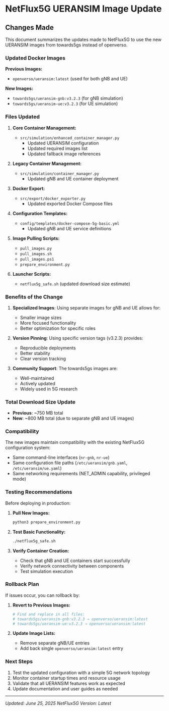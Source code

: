 # NetFlux5G UERANSIM Image Update

## Changes Made

This document summarizes the updates made to NetFlux5G to use the new UERANSIM images from towards5gs instead of openverso.

### Updated Docker Images

**Previous Images:**
- `openverso/ueransim:latest` (used for both gNB and UE)

**New Images:**
- `towards5gs/ueransim-gnb:v3.2.3` (for gNB simulation)
- `towards5gs/ueransim-ue:v3.2.3` (for UE simulation)

### Files Updated

1. **Core Container Management:**
   - `src/simulation/enhanced_container_manager.py`
     - Updated UERANSIM configuration
     - Updated required images list
     - Updated fallback image references

2. **Legacy Container Management:**
   - `src/simulation/container_manager.py`
     - Updated gNB and UE container deployment

3. **Docker Export:**
   - `src/export/docker_exporter.py`
     - Updated exported Docker Compose files

4. **Configuration Templates:**
   - `config/templates/docker-compose-5g-basic.yml`
     - Updated gNB and UE service definitions

5. **Image Pulling Scripts:**
   - `pull_images.py`
   - `pull_images.sh`
   - `pull_images.ps1`
   - `prepare_environment.py`

6. **Launcher Scripts:**
   - `netflux5g_safe.sh` (updated download size estimate)

### Benefits of the Change

1. **Specialized Images**: Using separate images for gNB and UE allows for:
   - Smaller image sizes
   - More focused functionality
   - Better optimization for specific roles

2. **Version Pinning**: Using specific version tags (v3.2.3) provides:
   - Reproducible deployments
   - Better stability
   - Clear version tracking

3. **Community Support**: The towards5gs images are:
   - Well-maintained
   - Actively updated
   - Widely used in 5G research

### Total Download Size Update

- **Previous**: ~750 MB total
- **New**: ~800 MB total (due to separate gNB and UE images)

### Compatibility

The new images maintain compatibility with the existing NetFlux5G configuration system:
- Same command-line interfaces (`nr-gnb`, `nr-ue`)
- Same configuration file paths (`/etc/ueransim/gnb.yaml`, `/etc/ueransim/ue.yaml`)
- Same networking requirements (NET_ADMIN capability, privileged mode)

### Testing Recommendations

Before deploying in production:

1. **Pull New Images:**
   ```bash
   python3 prepare_environment.py
   ```

2. **Test Basic Functionality:**
   ```bash
   ./netflux5g_safe.sh
   ```

3. **Verify Container Creation:**
   - Check that gNB and UE containers start successfully
   - Verify network connectivity between components
   - Test simulation execution

### Rollback Plan

If issues occur, you can rollback by:

1. **Revert to Previous Images:**
   ```bash
   # Find and replace in all files:
   # towards5gs/ueransim-gnb:v3.2.3 → openverso/ueransim:latest
   # towards5gs/ueransim-ue:v3.2.3 → openverso/ueransim:latest
   ```

2. **Update Image Lists:**
   - Remove separate gNB/UE entries
   - Add back single `openverso/ueransim:latest` entry

### Next Steps

1. Test the updated configuration with a simple 5G network topology
2. Monitor container startup times and resource usage
3. Validate that all UERANSIM features work as expected
4. Update documentation and user guides as needed

---

*Updated: June 25, 2025*
*NetFlux5G Version: Latest*
